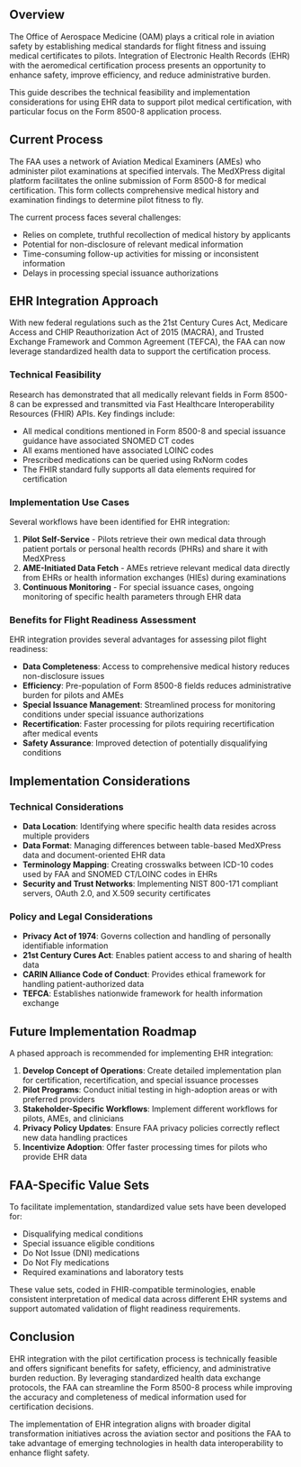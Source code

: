 
## Overview

The Office of Aerospace Medicine (OAM) plays a critical role in aviation safety by establishing medical standards for flight fitness and issuing medical certificates to pilots. Integration of Electronic Health Records (EHR) with the aeromedical certification process presents an opportunity to enhance safety, improve efficiency, and reduce administrative burden.

This guide describes the technical feasibility and implementation considerations for using EHR data to support pilot medical certification, with particular focus on the Form 8500-8 application process.

## Current Process

The FAA uses a network of Aviation Medical Examiners (AMEs) who administer pilot examinations at specified intervals. The MedXPress digital platform facilitates the online submission of Form 8500-8 for medical certification. This form collects comprehensive medical history and examination findings to determine pilot fitness to fly.

The current process faces several challenges:
- Relies on complete, truthful recollection of medical history by applicants
- Potential for non-disclosure of relevant medical information
- Time-consuming follow-up activities for missing or inconsistent information
- Delays in processing special issuance authorizations

## EHR Integration Approach

With new federal regulations such as the 21st Century Cures Act, Medicare Access and CHIP Reauthorization Act of 2015 (MACRA), and Trusted Exchange Framework and Common Agreement (TEFCA), the FAA can now leverage standardized health data to support the certification process.

### Technical Feasibility

Research has demonstrated that all medically relevant fields in Form 8500-8 can be expressed and transmitted via Fast Healthcare Interoperability Resources (FHIR) APIs. Key findings include:

- All medical conditions mentioned in Form 8500-8 and special issuance guidance have associated SNOMED CT codes
- All exams mentioned have associated LOINC codes
- Prescribed medications can be queried using RxNorm codes
- The FHIR standard fully supports all data elements required for certification

### Implementation Use Cases

Several workflows have been identified for EHR integration:

1. **Pilot Self-Service** - Pilots retrieve their own medical data through patient portals or personal health records (PHRs) and share it with MedXPress
2. **AME-Initiated Data Fetch** - AMEs retrieve relevant medical data directly from EHRs or health information exchanges (HIEs) during examinations
3. **Continuous Monitoring** - For special issuance cases, ongoing monitoring of specific health parameters through EHR data

### Benefits for Flight Readiness Assessment

EHR integration provides several advantages for assessing pilot flight readiness:

- **Data Completeness**: Access to comprehensive medical history reduces non-disclosure issues
- **Efficiency**: Pre-population of Form 8500-8 fields reduces administrative burden for pilots and AMEs
- **Special Issuance Management**: Streamlined process for monitoring conditions under special issuance authorizations
- **Recertification**: Faster processing for pilots requiring recertification after medical events
- **Safety Assurance**: Improved detection of potentially disqualifying conditions

## Implementation Considerations

### Technical Considerations

- **Data Location**: Identifying where specific health data resides across multiple providers
- **Data Format**: Managing differences between table-based MedXPress data and document-oriented EHR data
- **Terminology Mapping**: Creating crosswalks between ICD-10 codes used by FAA and SNOMED CT/LOINC codes in EHRs
- **Security and Trust Networks**: Implementing NIST 800-171 compliant servers, OAuth 2.0, and X.509 security certificates

### Policy and Legal Considerations

- **Privacy Act of 1974**: Governs collection and handling of personally identifiable information
- **21st Century Cures Act**: Enables patient access to and sharing of health data
- **CARIN Alliance Code of Conduct**: Provides ethical framework for handling patient-authorized data
- **TEFCA**: Establishes nationwide framework for health information exchange

## Future Implementation Roadmap

A phased approach is recommended for implementing EHR integration:

1. **Develop Concept of Operations**: Create detailed implementation plan for certification, recertification, and special issuance processes
2. **Pilot Programs**: Conduct initial testing in high-adoption areas or with preferred providers
3. **Stakeholder-Specific Workflows**: Implement different workflows for pilots, AMEs, and clinicians
4. **Privacy Policy Updates**: Ensure FAA privacy policies correctly reflect new data handling practices
5. **Incentivize Adoption**: Offer faster processing times for pilots who provide EHR data

## FAA-Specific Value Sets

To facilitate implementation, standardized value sets have been developed for:

- Disqualifying medical conditions
- Special issuance eligible conditions
- Do Not Issue (DNI) medications
- Do Not Fly medications
- Required examinations and laboratory tests

These value sets, coded in FHIR-compatible terminologies, enable consistent interpretation of medical data across different EHR systems and support automated validation of flight readiness requirements.

## Conclusion

EHR integration with the pilot certification process is technically feasible and offers significant benefits for safety, efficiency, and administrative burden reduction. By leveraging standardized health data exchange protocols, the FAA can streamline the Form 8500-8 process while improving the accuracy and completeness of medical information used for certification decisions.

The implementation of EHR integration aligns with broader digital transformation initiatives across the aviation sector and positions the FAA to take advantage of emerging technologies in health data interoperability to enhance flight safety.